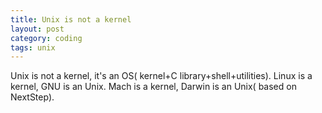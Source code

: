 ```yaml
---
title: Unix is not a kernel
layout: post
category: coding
tags: unix
---
```


Unix is not a kernel, it's an OS( kernel+C library+shell+utilities). Linux is a kernel, GNU is an Unix. Mach is a kernel, Darwin is an Unix( based on NextStep).